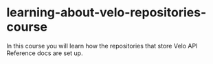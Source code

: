 # learning-about-velo-repositories-course
In this course you will learn how the repositories that store Velo API Reference docs are set up. 

